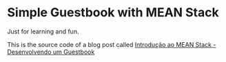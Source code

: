 Simple Guestbook with MEAN Stack
================================

Just for learning and fun.

This is the source code of a blog post called [Introdução ao MEAN Stack - Desenvolvendo um Guestbook][1]


[1]: http://ferodss.github.io/introducao-ao-mean-stack-desenvolvendo-um-guestbook "Introdução ao MEAN Stack - Desenvolvendo um Guestbook"
